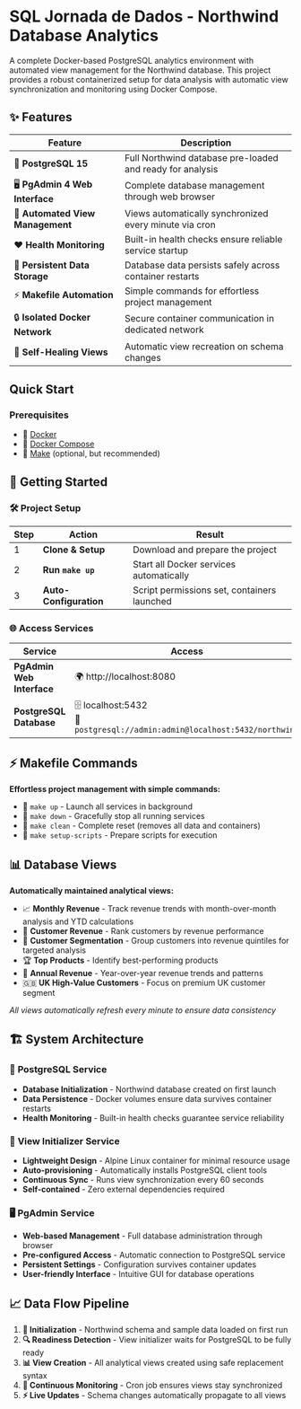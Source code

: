 # SQL Jornada de Dados - Northwind Database Analytics

A complete Docker-based PostgreSQL analytics environment with automated view management for the Northwind database. This project provides a robust containerized setup for data analysis with automatic view synchronization and monitoring using Docker Compose.

## ✨ Features

| Feature                          | Description                                               |
| -------------------------------- | --------------------------------------------------------- |
| 🐘 **PostgreSQL 15**             | Full Northwind database pre-loaded and ready for analysis |
| 🖥️ **PgAdmin 4 Web Interface**   | Complete database management through web browser          |
| 🔄 **Automated View Management** | Views automatically synchronized every minute via cron    |
| ❤️ **Health Monitoring**         | Built-in health checks ensure reliable service startup    |
| 💾 **Persistent Data Storage**   | Database data persists safely across container restarts   |
| ⚡ **Makefile Automation**       | Simple commands for effortless project management         |
| 🔒 **Isolated Docker Network**   | Secure container communication in dedicated network       |
| 🚀 **Self-Healing Views**        | Automatic view recreation on schema changes               |

## Quick Start

### Prerequisites

- 🐳 [Docker](https://www.docker.com/get-started)
- 🐙 [Docker Compose](https://docs.docker.com/compose/install/)
- 🔧 [Make](https://www.gnu.org/software/make/) (optional, but recommended)

## 🚀 Getting Started

### 🛠️ Project Setup

| Step | Action                 | Result                                      |
| ---- | ---------------------- | ------------------------------------------- |
| 1    | **Clone & Setup**      | Download and prepare the project            |
| 2    | **Run `make up`**      | Start all Docker services automatically     |
| 3    | **Auto-Configuration** | Script permissions set, containers launched |

### 🌐 Access Services

| Service                   | Access                                                                      | Credentials                          |
| ------------------------- | --------------------------------------------------------------------------- | ------------------------------------ |
| **PgAdmin Web Interface** | 🌍 http://localhost:8080                                                    | 📧 admin@admin.com<br>🔑 admin       |
| **PostgreSQL Database**   | 🗄️ localhost:5432<br>🔗 `postgresql://admin:admin@localhost:5432/northwind` | 🗃️ northwind<br>👤 admin<br>🔑 admin |

## ⚡ Makefile Commands

**Effortless project management with simple commands:**

- 🚀 `make up` - Launch all services in background
- 🛑 `make down` - Gracefully stop all running services
- 🧹 `make clean` - Complete reset (removes all data and containers)
- 🔧 `make setup-scripts` - Prepare scripts for execution

## 📊 Database Views

**Automatically maintained analytical views:**

- 📈 **Monthly Revenue** - Track revenue trends with month-over-month analysis and YTD calculations
- 👥 **Customer Revenue** - Rank customers by revenue performance
- 🎯 **Customer Segmentation** - Group customers into revenue quintiles for targeted analysis
- 🏆 **Top Products** - Identify best-performing products
- 📅 **Annual Revenue** - Year-over-year revenue trends and patterns
- 🇬🇧 **UK High-Value Customers** - Focus on premium UK customer segment

_All views automatically refresh every minute to ensure data consistency_

## 🏗️ System Architecture

### 🐘 **PostgreSQL Service**

- **Database Initialization** - Northwind database created on first launch
- **Data Persistence** - Docker volumes ensure data survives container restarts
- **Health Monitoring** - Built-in health checks guarantee service reliability

### 🔄 **View Initializer Service**

- **Lightweight Design** - Alpine Linux container for minimal resource usage
- **Auto-provisioning** - Automatically installs PostgreSQL client tools
- **Continuous Sync** - Runs view synchronization every 60 seconds
- **Self-contained** - Zero external dependencies required

### 🖥️ **PgAdmin Service**

- **Web-based Management** - Full database administration through browser
- **Pre-configured Access** - Automatic connection to PostgreSQL service
- **Persistent Settings** - Configuration survives container updates
- **User-friendly Interface** - Intuitive GUI for database operations

## 📈 Data Flow Pipeline

1. **🚀 Initialization** - Northwind schema and sample data loaded on first run
2. **🔍 Readiness Detection** - View initializer waits for PostgreSQL to be fully ready
3. **📊 View Creation** - All analytical views created using safe replacement syntax
4. **🔄 Continuous Monitoring** - Cron job ensures views stay synchronized
5. **⚡ Live Updates** - Schema changes automatically propagate to all views
